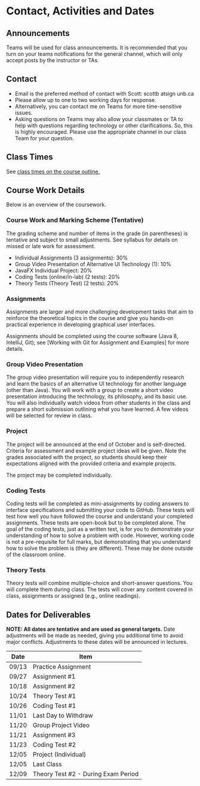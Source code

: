 # Contact, Activities and Dates

## Announcements

Teams will be used for class announcements. It is recommended that you turn on your teams notifications for the general channel, which will only accept posts by the instructor or TAs.

## Contact

- Email is the preferred method of contact with Scott: scottb atsign unb.ca
- Please allow up to one to two working days for response.
- Alternatively, you can contact me on Teams for more time-sensitive issues.
- Asking questions on Teams may also allow your classmates or TA to help with questions regarding technology or other clarifications. So, this is highly encouraged. Please use the appropriate channel in our class Team for your question.

## Class Times

See [class times on the course outline.](https://cs-3035-fall-2023.github.io/en_CA/#!pages/CS3035-fall-2023-syllabus.md#Class_Time_and_Location)

## Course Work Details

Below is an overview of the coursework.  

### Course Work and Marking Scheme (Tentative)

The grading scheme and number of items in the grade (in parentheses) is tentative and subject to small adjustments. See syllabus for details on missed or late work for assessment.

- Individual Assignments (3 assignments): 30%
- Group Video Presentation of Alternative UI Technology (1): 10% 
- JavaFX Individual Project: 20%
- Coding Tests (online/in-lab) (2 tests): 20% 
- Theory Tests (Theory Test) (2 tests): 20%

### Assignments

Assignments are larger and more challenging development tasks that aim to reinforce the theoretical topics in the course and give you hands-on practical experience in developing graphical user interfaces. 

Assignments should be completed using the course software (Java 8, IntelliJ, Git); see [Working with Git for Assignment and Examples] for more details.

### Group Video Presentation

The group video presentation will require you to independently research and learn the basics of an alternative UI technology for another language (other than Java). You will work with a group to create a short video presentation introducing the technology, its philosophy, and its basic use. You will also individually watch videos from other students in the class and prepare a short submission outlining what you have learned. A few videos will be selected for review in class. 

### Project

The project will be announced at the end of October and is self-directed. Criteria for assessment and example project ideas will be given. Note the grades associated with the project, so students should keep their expectations aligned with the provided criteria and example projects.

The project may be completed individually.

### Coding Tests

Coding tests will be completed as mini-assignments by coding answers to interface specifications and submitting your code to GitHub. These tests will test how well you have followed the course and understand your completed assignments. These tests are open-book but to be completed alone. The goal of the coding tests, just as a written test, is for you to demonstrate your understanding of how to solve a problem with code. However, working code is not a pre-requisite for full marks, but demonstrating that you understand how to solve the problem is (they are different). These may be done outside of the classroom online.

### Theory Tests

Theory tests will combine multiple-choice and short-answer questions.  You will complete them during class. The tests will cover any content covered in class, assignments or assigned (e.g., online readings). 

## Dates for Deliverables

**NOTE: All dates are tentative and are used as general targets.** Date adjustments will be made as needed, giving you additional time to avoid major conflicts. Adjustments to these dates will be announced in lectures.  

| Date | Item  |
|------|-------|
| 09/13| Practice Assignment |
| 09/27| Assignment #1 |
| 10/18| Assignment #2 |
| 10/24| Theory Test #1 |
| 10/26| Coding Test #1 |
| 11/01| Last Day to Withdraw|
| 11/20| Group Project Video|
| 11/21| Assignment #3|
| 11/23| Coding Test #2|
| 12/05| Project (Individual)|
| 12/05| Last Class |
| 12/09| Theory Test #2 - During Exam Period |
